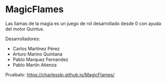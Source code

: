 # MagicFlames
Las llamas de la magia es un juego de rol desarrollado desde 0 con ayuda del motor Quintus.

Desarrolladores:
  - Carlos Martínez Pérez
  - Arturo Marino Quintana
  - Pablo Marquez Fernandez
  - Pablo Martín Atienza

Pruébalo:
https://charlesslp.github.io/MagicFlames/
